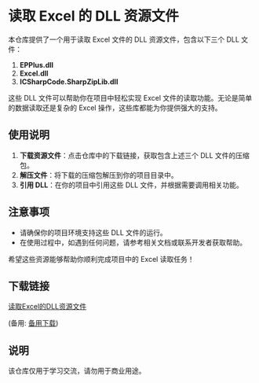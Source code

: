 # 读取 Excel 的 DLL 资源文件

本仓库提供了一个用于读取 Excel 文件的 DLL 资源文件，包含以下三个 DLL 文件：

1. **EPPlus.dll**
2. **Excel.dll**
3. **ICSharpCode.SharpZipLib.dll**

这些 DLL 文件可以帮助你在项目中轻松实现 Excel 文件的读取功能。无论是简单的数据读取还是复杂的 Excel 操作，这些库都能为你提供强大的支持。

## 使用说明

1. **下载资源文件**：点击仓库中的下载链接，获取包含上述三个 DLL 文件的压缩包。
2. **解压文件**：将下载的压缩包解压到你的项目目录中。
3. **引用 DLL**：在你的项目中引用这些 DLL 文件，并根据需要调用相关功能。

## 注意事项

- 请确保你的项目环境支持这些 DLL 文件的运行。
- 在使用过程中，如遇到任何问题，请参考相关文档或联系开发者获取帮助。

希望这些资源能够帮助你顺利完成项目中的 Excel 读取任务！

## 下载链接
[读取Excel的DLL资源文件](https://pan.quark.cn/s/6c8ba3feba55) 

(备用: [备用下载](https://pan.baidu.com/s/1GTs_InsjEgD-R1TUkTYbug?pwd=1234))

## 说明

该仓库仅用于学习交流，请勿用于商业用途。
